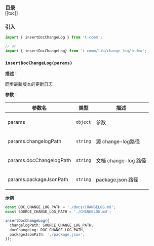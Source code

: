 <h3 style="margin-bottom: -1rem;">目录</h3>

[[toc]]

<h3>引入</h3>

```ts
import { insertDocChangeLog } from 't-comm';

// or
import { insertDocChangeLog} from 't-comm/lib/change-log/index';
```


### `insertDocChangeLog(params)` 


**描述**：<p>同步最新版本的更新日志</p>

**参数**：


| 参数名 | 类型 | 描述 |
| --- | --- | --- |
| params | <code>object</code> | <p>参数</p> |
| params.changelogPath | <code>string</code> | <p>源 change-log路径</p> |
| params.docChangelogPath | <code>string</code> | <p>文档 change-log 路径</p> |
| params.packageJsonPath | <code>string</code> | <p>package.json 路径</p> |



**示例**

```ts
const DOC_CHANGE_LOG_PATH = './docs/CHANGELOG.md';
const SOURCE_CHANGE_LOG_PATH = './CHANGELOG.md';

insertDocChangeLog({
  changelogPath: SOURCE_CHANGE_LOG_PATH,
  docChangeLog: DOC_CHANGE_LOG_PATH,
  packageJsonPath: './package.json',
});
```
